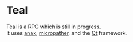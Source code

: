 # Teal
Teal is a RPG which is still in progress.  
It uses [anax](https://github.com/miguelmartin75/anax), [micropather](https://github.com/leethomason/MicroPather), and the [Qt](http://qt.io) framework.  
